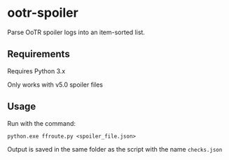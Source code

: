 # ootr-spoiler
Parse OoTR spoiler logs into an item-sorted list.

## Requirements
Requires Python 3.x

Only works with v5.0 spoiler files

## Usage
Run with the command:

`python.exe ffroute.py <spoiler_file.json>`

Output is saved in the same folder as the script with the name `checks.json`